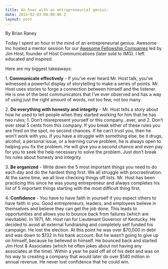 ```yaml
---
title: An hour with an entrepreneurial genius.
date: 2015-02-03 00:00:00 Z
layout: post
---
```

 
<p>By Brian Raney</p><p>Today I spent an hour in the mind of an entrepreneurial genius.  Awesome Inc hosted a mentor session for our <a href="http://fellowship.awesomeinc.org" target="_blank">Awesome Fellowship Companies</a> led by Jim Host, founder of Host Communications (later sold to IMG).  I left educated and inspired.<b><br/></b></p><p>Here are my biggest takeaways:</p><p>1. <b>Communicate effectively</b> - If you’ve ever heard Mr. Host talk, you’ve witnessed a powerful display of storytelling to make a series of points.  Mr. Host uses stories to forge a connection between himself and the listener.  He is one of the best communicators that I’ve ever observed and has a way of using just the right amount of words, not too few, not too many.<br/></p><p>2. <b>Do everything with honesty and integrity</b> - Mr. Host tells a story about how he used to tell people when they started working for him that he has two rules; 1. Don’t misrepresent yourself or this company&hellip;ever, and 2. Don’t ever steal 5 cents from this company.  If you break either of these rules you are fired on the spot, no second chances.  If he can’t trust you, then he won’t work with you.  If you have a struggle with something else, be it drugs, alcohol, a personal issue, or a learning curve problem, he is always open to helping you fix the problem. He will give you a second chance and even pay for you to seek the help necessary to solve the problem.  Just don’t break his rules about honesty and integrity.<br/></p><p>3. <b>Be organized</b> - Write down the 5 most important things you need to do each day and do the hardest thing first.  We all struggle with procrastination.  At the same time, we all love checking things off lists.  Mr. Host has been practicing this since he was  young entrepreneur and always completes his list of 5 important things starting with the most difficult thing first.</p><p>4. <b>Confidence </b>- You have to have faith in yourself if you expect others to have faith in you.  Good entrepreneurs, leaders, and employees believe in themselves and believe they can get the job done.  This leads to opportunities and allows you to bounce back from failures (which are inevitable).  In 1971, Mr. Host ran for Lieutenant Governor of Kentucky.  He decided to avoid all external fundraising and completely self funded his campaign.  He lost the election.  At this point he was over $70,000 in debt and was down to $132 in his bank account.  But he wasn’t going to give up on himself, because he believed in himself.  He bounced back and started Jim Host &amp; Associates (which he often jokes about not having any associates at the time).  Within a year he paid off all of his debt and was on his way to creating a company that would later do over $140 million in annual revenue.  He never lost confidence that he could win.</p>
